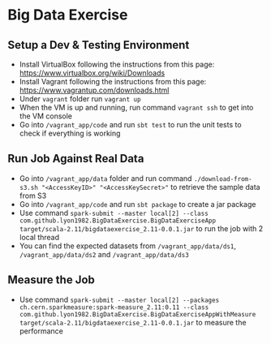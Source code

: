 # Big Data Exercise

## Setup a Dev & Testing Environment

* Install VirtualBox following the instructions from this page: https://www.virtualbox.org/wiki/Downloads
* Install Vagrant following the instructions from this page: https://www.vagrantup.com/downloads.html
* Under `vagrant` folder run `vagrant up`
* When the VM is up and running, run command `vagrant ssh` to get into the VM console
* Go into `/vagrant_app/code` and run `sbt test` to run the unit tests to check if everything is working

## Run Job Against Real Data

* Go into `/vagrant_app/data` folder and run command `./download-from-s3.sh "<AccessKeyID>" "<AccessKeySecret>"` to retrieve the sample data from S3
* Go into `/vagrant_app/code` and run `sbt package` to create a jar package
* Use command `spark-submit --master local[2] --class com.github.lyon1982.BigDataExercise.BigDataExerciseApp target/scala-2.11/bigdataexercise_2.11-0.0.1.jar` to run the job with 2 local thread
* You can find the expected datasets from `/vagrant_app/data/ds1`, `/vagrant_app/data/ds2` and `/vagrant_app/data/ds3`

## Measure the Job

* Use command `spark-submit --master local[2] --packages ch.cern.sparkmeasure:spark-measure_2.11:0.11 --class com.github.lyon1982.BigDataExercise.BigDataExerciseAppWithMeasure target/scala-2.11/bigdataexercise_2.11-0.0.1.jar` to measure the performance